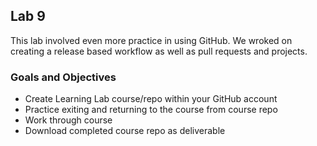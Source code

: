 ## Lab 9

This lab involved even more practice in using GitHub. We wroked on creating a release based workflow as well as pull requests and projects.

### Goals and Objectives

- Create Learning Lab course/repo within your GitHub account
- Practice exiting and returning to the course from course repo
- Work through course
- Download completed course repo as deliverable
